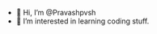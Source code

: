 - 👋 Hi, I’m @Pravashpvsh
- 👀 I’m interested in  learning coding stuff.

<!---
Pravashpvsh/Pravashpvsh is a ✨ special ✨ repository because its `README.md` (this file) appears on your GitHub profile.
You can click the Preview link to take a look at your changes.
--->
